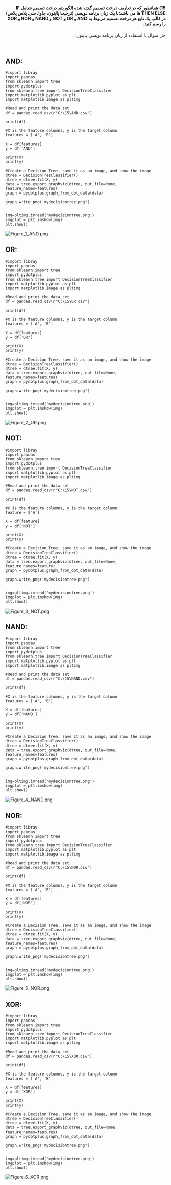 
<div dir="rtl">
  
  #### 15) همانطور که در تعاریف درخت تصمیم گفته شده الگوریتم درخت تصمیم شامل IF THEN ELSE ها می باشد؛با یک زبان برنامه نویسی (ترجیحا پایتون، جاوا، سی پلاس پلاس) در قالب یک تابع هر درخت تصمیم مربوط به AND و OR و NOT و NAND و NOR و XOR را رسم کنید.     
  
 حل سوال با استفاده از زبان برنامه نویسی پایتون:
 </div>
 <br/>
 
## AND:
```
#import libray  
import pandas
from sklearn import tree
import pydotplus
from sklearn.tree import DecisionTreeClassifier
import matplotlib.pyplot as plt
import matplotlib.image as pltimg

#Read and print the data set
df = pandas.read_csv(r"C:\15\AND.csv")

print(df)

#X is the feature columns, y is the target column
features = ['A', 'B']

X = df[features]
y = df['AND']

print(X)
print(y)

#Create a Decision Tree, save it as an image, and show the image
dtree = DecisionTreeClassifier()
dtree = dtree.fit(X, y)
data = tree.export_graphviz(dtree, out_file=None, feature_names=features)
graph = pydotplus.graph_from_dot_data(data)

graph.write_png('mydecisiontree.png')


img=pltimg.imread('mydecisiontree.png')
imgplot = plt.imshow(img)
plt.show()
```
![Figure_1_AND.png](https://github.com/semnan-university-ai/machine-learning-class/blob/main/excersiecs/smahdimoghaddasi/EXC%20(15)/Figure_1_AND.png)
 
 
 
 ## OR:
 ```
#import libray 
import pandas
from sklearn import tree
import pydotplus
from sklearn.tree import DecisionTreeClassifier
import matplotlib.pyplot as plt
import matplotlib.image as pltimg

#Read and print the data set
df = pandas.read_csv(r"C:\15\OR.csv")

print(df)

#X is the feature columns, y is the target column
features = ['A', 'B']

X = df[features]
y = df['OR']

print(X)
print(y)

#Create a Decision Tree, save it as an image, and show the image
dtree = DecisionTreeClassifier()
dtree = dtree.fit(X, y)
data = tree.export_graphviz(dtree, out_file=None, feature_names=features)
graph = pydotplus.graph_from_dot_data(data)

graph.write_png('mydecisiontree.png')


img=pltimg.imread('mydecisiontree.png')
imgplot = plt.imshow(img)
plt.show() 
```
 
 ![Figure_2_OR.png](https://github.com/semnan-university-ai/machine-learning-class/blob/main/excersiecs/smahdimoghaddasi/EXC%20(15)/Figure_2_OR.png)
 
## NOT:
```
#import libray  
import pandas
from sklearn import tree
import pydotplus
from sklearn.tree import DecisionTreeClassifier
import matplotlib.pyplot as plt
import matplotlib.image as pltimg

#Read and print the data set
df = pandas.read_csv(r"C:\15\NOT.csv")

print(df)

#X is the feature columns, y is the target column
feature = ['A']

X = df[feature]
y = df['NOT']

print(X)
print(y)

#Create a Decision Tree, save it as an image, and show the image
dtree = DecisionTreeClassifier()
dtree = dtree.fit(X, y)
data = tree.export_graphviz(dtree, out_file=None, feature_names=feature)
graph = pydotplus.graph_from_dot_data(data)

graph.write_png('mydecisiontree.png')


img=pltimg.imread('mydecisiontree.png')
imgplot = plt.imshow(img)
plt.show() 
```

 ![Figure_3_NOT.png](https://github.com/semnan-university-ai/machine-learning-class/blob/main/excersiecs/smahdimoghaddasi/EXC%20(15)/Figure_3_NOT.png)
 
 ## NAND:
 ```
#import libray  
import pandas
from sklearn import tree
import pydotplus
from sklearn.tree import DecisionTreeClassifier
import matplotlib.pyplot as plt
import matplotlib.image as pltimg

#Read and print the data set
df = pandas.read_csv(r"C:\15\NAND.csv")

print(df)

#X is the feature columns, y is the target column
features = ['A', 'B']

X = df[features]
y = df['NAND']

print(X)
print(y)

#Create a Decision Tree, save it as an image, and show the image
dtree = DecisionTreeClassifier()
dtree = dtree.fit(X, y)
data = tree.export_graphviz(dtree, out_file=None, feature_names=features)
graph = pydotplus.graph_from_dot_data(data)

graph.write_png('mydecisiontree.png')


img=pltimg.imread('mydecisiontree.png')
imgplot = plt.imshow(img)
plt.show() 
```
 
 ![Figure_4_NAND.png](https://github.com/semnan-university-ai/machine-learning-class/blob/main/excersiecs/smahdimoghaddasi/EXC%20(15)/Figure_4_NAND.png)
 
 ## NOR:
```
#import libray  
import pandas
from sklearn import tree
import pydotplus
from sklearn.tree import DecisionTreeClassifier
import matplotlib.pyplot as plt
import matplotlib.image as pltimg

#Read and print the data set
df = pandas.read_csv(r"C:\15\NOR.csv")

print(df)

#X is the feature columns, y is the target column
features = ['A', 'B']

X = df[features]
y = df['NOR']

print(X)
print(y)

#Create a Decision Tree, save it as an image, and show the image
dtree = DecisionTreeClassifier()
dtree = dtree.fit(X, y)
data = tree.export_graphviz(dtree, out_file=None, feature_names=features)
graph = pydotplus.graph_from_dot_data(data)

graph.write_png('mydecisiontree.png')


img=pltimg.imread('mydecisiontree.png')
imgplot = plt.imshow(img)
plt.show() 
```
 ![Figure_5_NOR.png](https://github.com/semnan-university-ai/machine-learning-class/blob/main/excersiecs/smahdimoghaddasi/EXC%20(15)/Figure_5_NOR.png)
 
## XOR:
```
#import libray  
import pandas
from sklearn import tree
import pydotplus
from sklearn.tree import DecisionTreeClassifier
import matplotlib.pyplot as plt
import matplotlib.image as pltimg

#Read and print the data set
df = pandas.read_csv(r"C:\15\XOR.csv")

print(df)

#X is the feature columns, y is the target column
features = ['A', 'B']

X = df[features]
y = df['XOR']

print(X)
print(y)

#Create a Decision Tree, save it as an image, and show the image
dtree = DecisionTreeClassifier()
dtree = dtree.fit(X, y)
data = tree.export_graphviz(dtree, out_file=None, feature_names=features)
graph = pydotplus.graph_from_dot_data(data)

graph.write_png('mydecisiontree.png')


img=pltimg.imread('mydecisiontree.png')
imgplot = plt.imshow(img)
plt.show() 
```
 
 ![Figure_6_XOR.png](https://github.com/semnan-university-ai/machine-learning-class/blob/main/excersiecs/smahdimoghaddasi/EXC%20(15)/Figure_6_XOR.png)
 
 
